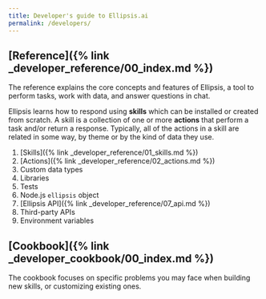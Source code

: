 ```yaml
---
title: Developer's guide to Ellipsis.ai
permalink: /developers/
---
```


## [Reference]({% link _developer_reference/00_index.md %})

The reference explains the core concepts and features of Ellipsis, a tool to perform tasks, work with data, and answer questions in chat.

Ellipsis learns how to respond using **skills** which can be installed or created from scratch. A skill is a collection of one or more **actions** that perform a task and/or return a response. Typically, all of the actions in a skill are related in some way, by theme or by the kind of data they use.

1. [Skills]({% link _developer_reference/01_skills.md %})
2. [Actions]({% link _developer_reference/02_actions.md %})
3. Custom data types
4. Libraries
5. Tests
6. Node.js `ellipsis` object
7. [Ellipsis API]({% link _developer_reference/07_api.md %})
7. Third-party APIs
8. Environment variables

## [Cookbook]({% link _developer_cookbook/00_index.md %})
The cookbook focuses on specific problems you may face when building new skills,
or customizing existing ones.
